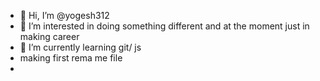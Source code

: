 - 👋 Hi, I’m @yogesh312
- 👀 I’m interested in doing something different and at the moment just in making career
- 🌱 I’m currently learning git/ js
- making first rema me file
- 

<!---
yogesh312/yogesh312 is a ✨ special ✨ repository because its `README.md` (this file) appears on your GitHub profile.
You can click the Preview link to take a look at your changes.
--->
